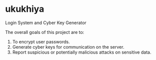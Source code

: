 # ukukhiya
Login System and Cyber Key Generator

The overall goals of this project are to:
1.	To encrypt user passwords.
2.	Generate cyber keys for communication on the server.
3.	Report suspicious or potentially malicious attacks on sensitive data.
